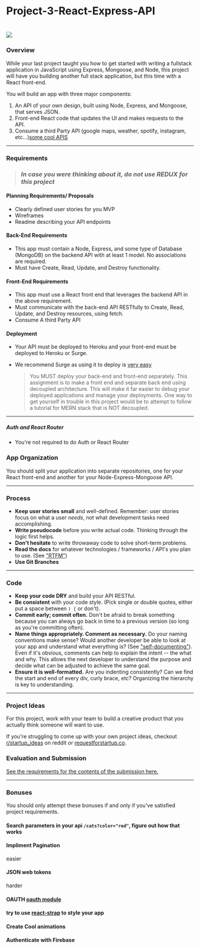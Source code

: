 # Project-3-React-Express-API

# ![](https://ga-dash.s3.amazonaws.com/production/assets/logo-9f88ae6c9c3871690e33280fcf557f33.png) 
### Overview

While your last project taught you how to get started with writing a fullstack application in JavaScript using Express, Mongoose, and Node, this project will have you building another full stack application, but this time with a React front-end.

You will build an app with three major components:

1. An API of your own design, built using Node, Express, and Mongoose, that serves JSON.
2. Front-end React code that updates the UI and makes requests to the API.
3. Consume a third Party API (google maps, weather, spotify, instagram, etc...)[some cool APIS](https://github.com/TonnyL/Awesome_APIs)

---

### Requirements

> ### *In case you were thinking about it, do not use REDUX for this project*

#### Planning Requirements/ Proposals
  - Clearly defined user stories for you MVP
  - Wireframes
  - Readme describing your API endpoints
  
#### Back-End Requirements
  - This app must contain a Node, Express, and some type of Database (MongoDB) on the backend API with at least 1 model. No associations are required. 
  - Must have Create, Read, Update, and Destroy functionality.

#### Front-End Requirements
  - This app must use a React front end that leverages the backend API in the above requirement.
  - Must communicate with the back-end API RESTfully to Create, Read, Update, and Destroy resources, using fetch.
  - Consume A third Party API

#### Deployment
  - Your API must be deployed to Heroku and your front-end must be deployed to Heroku or Surge.
  - We recommend Surge as using it to deploy is [very easy](https://daveceddia.com/deploy-create-react-app-surge/)

    > You MUST deploy your back-end and front-end separately. This assignment is to make a front end and separate back end using decoupled architecture. This will make it far easier to debug your deployed applications and manage your deployments. One way to get yourself in trouble in this project would be to attempt to follow a tutorial for MERN stack that is NOT decoupled. 
---

##### Auth and React Router 

- You're not required to do Auth or React Router

### App Organization

You should split your application into separate repositories, one for your React front-end and another for your Node-Express-Mongoose API.

---

### Process

* **Keep user stories small** and well-defined. Remember: user stories focus on what a user *needs*, not what development tasks need accomplishing.
* **Write pseudocode** before you write actual code. Thinking through the logic first helps.
* **Don't hesitate** to write throwaway code to solve short-term problems.
* **Read the docs** for whatever technologies / frameworks / API's you plan to use. (See ["RTFM"](https://en.wikipedia.org/wiki/RTFM))
* **Use Git Branches** 


---

### Code

* **Keep your code DRY** and build your API RESTful.
* **Be consistent** with your code style. (Pick single or double quotes, either put a space between `) {` or don't).
* **Commit early; commit often.** Don't be afraid to break something because you can always go back in time to a previous version (so long as you're committing often).
* **Name things appropriately.  Comment as necessary.** Do your naming conventions make sense? Would another developer be able to look at your app and understand what everything is? (See ["self-documenting"](https://en.wikipedia.org/wiki/Self-documenting)).  Even if it's obvious, comments can help to explain the intent -- the what and why.  This allows the next developer to understand the purpose and decide what can be adjusted to achieve the same goal.
* **Ensure it is well-formatted.** Are you indenting consistently? Can we find the start and end of every div, curly brace, etc?  Organizing the hierarchy is key to understanding.
---

### Project Ideas

For this project, work with your team to build a creative product that you actually think someone will want to use.

If you're struggling to come up with your own project ideas, checkout [r/startup_ideas](https://www.reddit.com/r/Startup_Ideas/) on reddit or [requestforstartup.co](https://requestforstartup.co/).

### Evaluation and Submission

[See the requirements for the contents of the submission here.](evaluation.md)


---

### Bonuses

You should only attempt these bonuses if and only if you've satisfied project requirements.

#### Search parameters in your api ```/cats?color="red"```, figure out how that works

#### Impliment Pagination

easier
#### JSON web tokens

harder
#### OAUTH [oauth module](https://github.com/jaredhanson/oauth2orize)

#### try to use [react-strap](https://reactstrap.github.io/) to style your app

#### Create Cool animations 

#### Authenticate with Firebase




